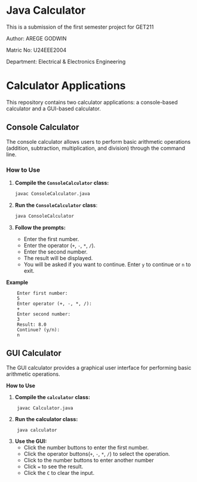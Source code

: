 # Java Calculator

This is a submission of the first semester project for GET211

Author: AREGE GODWIN 

Matric No: U24EEE2004

Department: Electrical & Electronics Engineering

# Calculator Applications

This repository contains two calculator applications: a console-based calculator and a GUI-based calculator.

## Console Calculator

The console calculator allows users to perform basic arithmetic operations (addition, subtraction, multiplication, and division) through the command line.

### How to Use

1. **Compile the `ConsoleCalculator` class:**

   ```sh
   javac ConsoleCalculator.java
   ```

2. **Run the `ConsoleCalculator` class**:

   ```sh
   java ConsoleCalculator
   ```

3. **Follow the prompts:**
   - Enter the first number.
   - Enter the operator (`+`, `-`, `*`, `/`).
   - Enter the second number.
   - The result will be displayed.
   - You will be asked if you want to continue. Enter `y` to continue or `n` to exit.

**Example**

```
	Enter first number:
	5
	Enter operator (+, -, *, /):
	+
	Enter second number:
	3
	Result: 8.0
	Continue? (y/n):
	n
```

## GUI Calculator

The GUI calculator provides a graphical user interface for performing basic arithmetic operations.

**How to Use**

1. **Compile the `calculator` class:**

```
	javac Calculator.java
```

2. **Run the calculator class:**

```
	java calculator
```

3. **Use the GUI:**
   - Click the number buttons to enter the first number.
   - Click the operator buttons(`+`, `-`, `*`, `/`) to select the operation.
   - Click to the number buttons to enter another number
   - Click `=` to see the result.
   - Click the `C` to clear the input.
